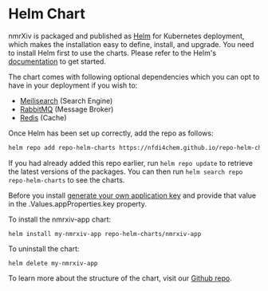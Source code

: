 # Helm Chart

nmrXiv is packaged and published as [Helm](https://helm.sh/) for Kubernetes deployment, which makes the installation easy to define, install, and upgrade.
You need to install Helm first to use the charts. Please refer to the Helm's [documentation](https://helm.sh/docs) to get started.

The chart comes with following optional dependencies which you can opt to have in your deployment if you wish to:

- [Meilisearch](https://docs.meilisearch.com/) (Search Engine)
- [RabbitMQ](https://www.rabbitmq.com/documentation.html) (Message Broker)
- [Redis](https://redis.io/documentation) (Cache)

Once Helm has been set up correctly, add the repo as follows:

```bash
helm repo add repo-helm-charts https://nfdi4chem.github.io/repo-helm-charts/
```

If you had already added this repo earlier, run `helm repo update` to retrieve
the latest versions of the packages.  You can then run `helm search repo repo-helm-charts` to see the charts.

Before you install [generate your own application key](https://stackoverflow.com/questions/33370134/when-to-generate-a-new-application-key-in-laravel) and provide that value in the .Values.appProperties.key property.

To install the nmrxiv-app chart:

```
helm install my-nmrxiv-app repo-helm-charts/nmrxiv-app
```

To uninstall the chart:

```
helm delete my-nmrxiv-app
```

To learn more about the structure of the chart, visit our [Github repo](https://github.com/NFDI4Chem/repo-helm-charts).
